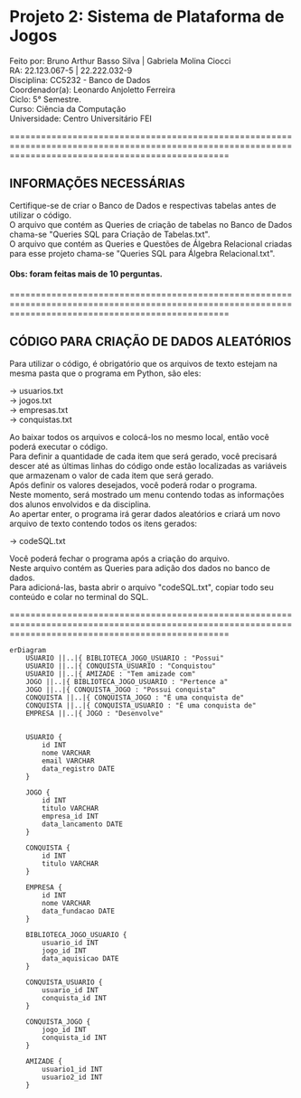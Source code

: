 # Projeto 2: Sistema de Plataforma de Jogos

Feito por: Bruno Arthur Basso Silva | Gabriela Molina Ciocci 
<br>
RA: 22.123.067-5 | 22.222.032-9 
<br>
Disciplina: CC5232 - Banco de Dados
<br>
Coordenador(a): Leonardo Anjoletto Ferreira
<br>
Ciclo: 5° Semestre. 
<br>
Curso: Ciência da Computação
<br>
Universidade: Centro Universitário FEI

======================================================================================================================================================

## INFORMAÇÕES NECESSÁRIAS

Certifique-se de criar o Banco de Dados e respectivas tabelas antes de utilizar o código.
<br>
O arquivo que contém as Queries de criação de tabelas no Banco de Dados chama-se "Queries SQL para Criação de Tabelas.txt".
<br>
O arquivo que contém as Queries e Questões de Álgebra Relacional criadas para esse projeto chama-se "Queries SQL para Álgebra Relacional.txt".
<br>
#### Obs: foram feitas mais de 10 perguntas.

======================================================================================================================================================

## CÓDIGO PARA CRIAÇÃO DE DADOS ALEATÓRIOS

Para utilizar o código, é obrigatório que os arquivos de texto estejam na mesma pasta que o programa em Python, são eles:

   -> usuarios.txt
   <br>
   -> jogos.txt
   <br>
   -> empresas.txt
   <br>
   -> conquistas.txt

Ao baixar todos os arquivos e colocá-los no mesmo local, então você poderá executar o código.
<br>
Para definir a quantidade de cada item que será gerado, você precisará descer até as últimas linhas do código onde estão localizadas as variáveis que armazenam o valor de cada item que será gerado.
<br>
Após definir os valores desejados, você poderá rodar o programa.
<br>
Neste momento, será mostrado um menu contendo todas as informações dos alunos envolvidos e da disciplina.
<br>
Ao apertar enter, o programa irá gerar dados aleatórios e criará um novo arquivo de texto contendo todos os itens gerados:

   -> codeSQL.txt

Você poderá fechar o programa após a criação do arquivo.
<br>
Neste arquivo contém as Queries para adição dos dados no banco de dados.
<br>
Para adicioná-las, basta abrir o arquivo "codeSQL.txt", copiar todo seu conteúdo e colar no terminal do SQL.

======================================================================================================================================================

```mermaid
erDiagram
    USUARIO ||..|{ BIBLIOTECA_JOGO_USUARIO : "Possui"
    USUARIO ||..|{ CONQUISTA_USUARIO : "Conquistou"
    USUARIO ||..|{ AMIZADE : "Tem amizade com"
    JOGO ||..|{ BIBLIOTECA_JOGO_USUARIO : "Pertence a"
    JOGO ||..|{ CONQUISTA_JOGO : "Possui conquista"
    CONQUISTA ||..|{ CONQUISTA_JOGO : "É uma conquista de"
    CONQUISTA ||..|{ CONQUISTA_USUARIO : "É uma conquista de"
    EMPRESA ||..|{ JOGO : "Desenvolve"


    USUARIO {
        id INT
        nome VARCHAR
        email VARCHAR
        data_registro DATE
    }

    JOGO {
        id INT
        titulo VARCHAR
        empresa_id INT
        data_lancamento DATE
    }

    CONQUISTA {
        id INT
        titulo VARCHAR
    }

    EMPRESA {
        id INT
        nome VARCHAR
        data_fundacao DATE
    }

    BIBLIOTECA_JOGO_USUARIO {
        usuario_id INT
        jogo_id INT
        data_aquisicao DATE
    }

    CONQUISTA_USUARIO {
        usuario_id INT
        conquista_id INT
    }

    CONQUISTA_JOGO {
        jogo_id INT
        conquista_id INT
    }

    AMIZADE {
        usuario1_id INT
        usuario2_id INT
    }
```
